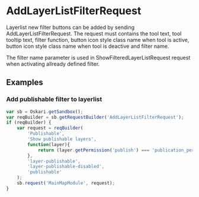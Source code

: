 # AddLayerListFilterRequest

Layerlist new filter buttons can be added by sending AddLayerListFilterRequest. The request must contains the tool text, tool tooltip text,
filter function, button icon style class name when tool is active, button icon style class name when tool is deactive and filter name.

The filter name parameter is used in ShowFilteredLayerListRequest request when activating allready defined filter.

## Examples

### Add publishable filter to layerlist

```javascript
var sb = Oskari.getSandbox();
var reqBuilder = sb.getRequestBuilder('AddLayerListFilterRequest');
if (reqBuilder) {
    var request = reqBuilder(
        'Publishable',
        'Show publishable layers',
        function(layer){
            return (layer.getPermission('publish') === 'publication_permission_ok');
        },
        'layer-publishable',
        'layer-publishable-disabled',
        'publishable'
    );
    sb.request('MainMapModule', request);
}
```